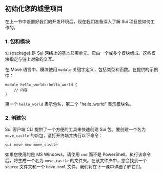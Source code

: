 ## 初始化您的城堡项目

在上一节中设置好我们的开发环境后，现在我们准备深入了解 Sui 项目是如何工作的。

### 1. 包和模块
`包` (package) 是 Sui 网络上的基本部署单元。它由一个或多个模块组成，这些模块指定与链上对象的交互。

在 Move 语言中，模块使用 `module` 关键字定义，包括类型和函数。在提供的示例中：

```move
module hello_world::hello_world {
    // 内容
}
```

第一个 `hello_world` 表示包名，第二个 "hello_world" 表示模块名。

### 2. 创建包
Sui 客户端 CLI 提供了一个方便的工具来快速创建 Sui 包。要创建一个名为 `move_castle` 的新包，请打开终端并执行以下命令：

```
sui move new move_castle
```

如果您使用的是 MS Windows，请使用 `cmd` 而不是 PowerShell。执行该命令后，将生成一个名为 `move_castle` 的文件夹。在该文件夹中，您会找到一个 `source` 文件夹和一个 `Move.toml` 文件。我们将在下一课中详细了解它们。